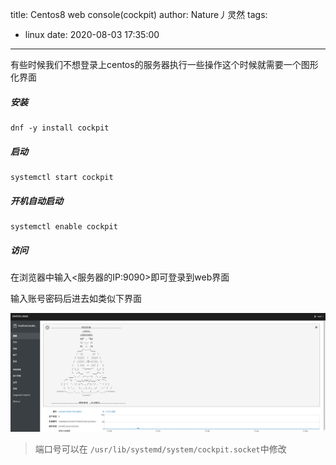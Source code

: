 title: Centos8 web console(cockpit)
author: Nature丿灵然
tags:
  - linux
date: 2020-08-03 17:35:00
---
有些时候我们不想登录上centos的服务器执行一些操作这个时候就需要一个图形化界面

<!--more-->

##### 安装

    dnf -y install cockpit

##### 启动

    systemctl start cockpit

##### 开机自动启动

    systemctl enable cockpit

##### 访问

在浏览器中输入<服务器的IP:9090>即可登录到web界面

输入账号密码后进去如类似下界面

![upload successful](../images/pasted-2.png)

> 端口号可以在 `/usr/lib/systemd/system/cockpit.socket`中修改
